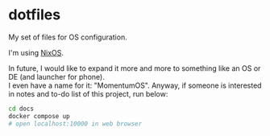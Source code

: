 # dotfiles

My set of files for OS configuration.

I'm using [NixOS](https://nixos.org).

In future, I would like to expand it more and more to something like an OS or DE (and launcher for phone).<br/>I even have a name for it: "MomentumOS". Anyway, if someone is interested in notes and to-do list of this project, run below:

```sh
cd docs
docker compose up
# open localhost:10000 in web browser 
```